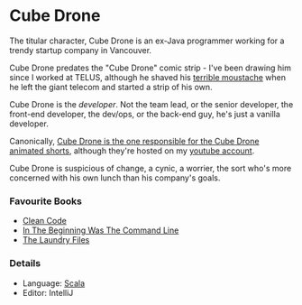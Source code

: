 
Cube Drone 
==========
The titular character, Cube Drone is an ex-Java programmer working for a 
trendy startup company in Vancouver. 

Cube Drone predates the "Cube Drone" comic strip - I've been drawing him
since I worked at TELUS, although he shaved his
[terrible moustache](http://cube-drone.com/2011_01_08-Dont_Cry_Cube_Drone.html)
when he left the giant telecom and started a strip of his own.  

Cube Drone is the *developer*. Not the team lead, or the senior developer, 
the front-end developer, the dev/ops, or the back-end guy, he's just a 
vanilla developer.

Canonically, [Cube Drone is the one responsible for the Cube Drone animated shorts](http://cube-drone.com/2014_03_19-Cube_Drone_77_A_Problem_In_My_Shorts.html), 
although they're hosted on my [youtube account](https://www.youtube.com/user/IkoIkoComic/videos).

Cube Drone is suspicious of change, a cynic, a worrier, the sort who's more
concerned with his own lunch than his company's goals. 


### Favourite Books
 * [Clean Code](http://amzn.to/14Zfyuj)
 * [In The Beginning Was The Command Line](http://www.cryptonomicon.com/beginning.html)
 * [The Laundry Files](http://amzn.to/1xYtKiE)

### Details
 * Language: [Scala](http://amzn.to/1z9A3Sm)
 * Editor: IntelliJ

